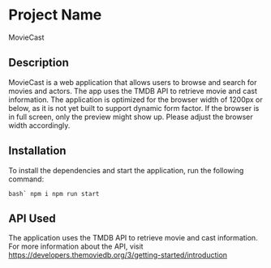 # Project Name

MovieCast

## Description

MovieCast is a web application that allows users to browse and search for movies and actors. The app uses the TMDB API to retrieve movie and cast information. The application is optimized for the browser width of 1200px or below, as it is not yet built to support dynamic form factor. If the browser is in full screen, only the preview might show up. Please adjust the browser width accordingly.

## Installation

To install the dependencies and start the application, run the following command:

```bash`
npm i
npm run start```


## API Used
The application uses the TMDB API to retrieve movie and cast information. For more information about the API, visit https://developers.themoviedb.org/3/getting-started/introduction
